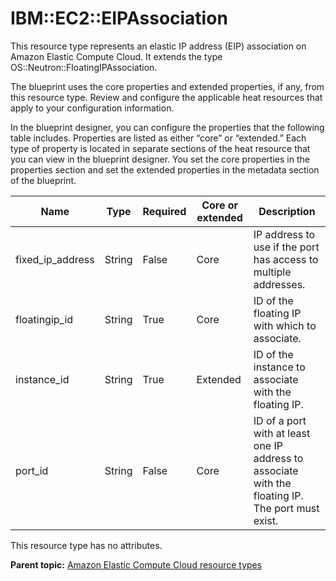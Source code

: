 # IBM::EC2::EIPAssociation

This resource type represents an elastic IP address \(EIP\) association on Amazon Elastic Compute Cloud. It extends the type OS::Neutron::FloatingIPAssociation.

The blueprint uses the core properties and extended properties, if any, from this resource type. Review and configure the applicable heat resources that apply to your configuration information.

In the blueprint designer, you can configure the properties that the following table includes. Properties are listed as either “core” or “extended.” Each type of property is located in separate sections of the heat resource that you can view in the blueprint designer. You set the core properties in the properties section and set the extended properties in the metadata section of the blueprint.

|Name|Type|Required|Core or extended|Description|
|----|----|--------|----------------|-----------|
|fixed\_ip\_address|String|False|Core|IP address to use if the port has access to multiple addresses.|
|floatingip\_id|String|True|Core|ID of the floating IP with which to associate.|
|instance\_id|String|True|Extended|ID of the instance to associate with the floating IP.|
|port\_id|String|False|Core|ID of a port with at least one IP address to associate with the floating IP. The port must exist.|

This resource type has no attributes.

**Parent topic:** [Amazon Elastic Compute Cloud resource types](../../com.ibm.edt.heat.reference.doc/topics/ref_heat_types_ec2_ov.md)

